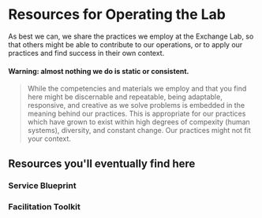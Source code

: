 # Resources for Operating the Lab

As best we can, we share the practices we employ at the Exchange Lab, so that others might be able to contribute to our operations, or to apply our practices and find success in their own context.

#### Warning: almost nothing we do is static or consistent. 

> While the competencies and materials we employ and that you find here might be discernable and repeatable, being adaptable, responsive, and creative as we solve problems is embedded in the meaning behind our practices. This is appropriate for our practices which have grown to exist within high degrees of compexity (human systems), diversity, and constant change. Our practices might not fit your context.

## Resources you'll eventually find here


### Service Blueprint


### Facilitation Toolkit



